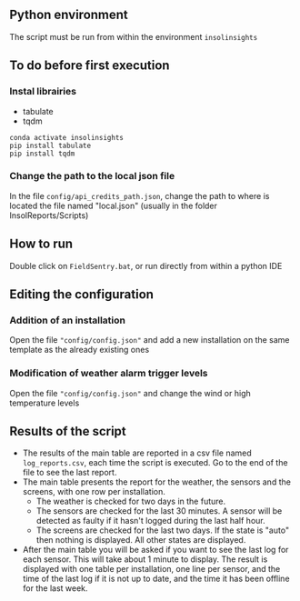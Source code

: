 ## Python environment

The script must be run from within the environment `insolinsights`

## To do before first execution

### Instal librairies

- tabulate  
- tqdm  

`conda activate insolinsights`    
`pip install tabulate`  
`pip install tqdm`  

### Change the path to the local json file 
In the file `config/api_credits_path.json`, change the path to where is located the file named "local.json" (usually in the folder InsolReports/Scripts)

## How to run

Double click on `FieldSentry.bat`, or run directly from within a python IDE

## Editing the configuration

### Addition of an installation
Open the file `"config/config.json"` and add a new installation on the same template as the already existing ones

### Modification of weather alarm trigger levels
Open the file `"config/config.json"` and change the wind or high temperature levels

## Results of the script
- The results of the main table are reported in a csv file named `log_reports.csv`, each time the script is executed. Go to the end of the file to see the last report.
- The main table presents the report for the weather, the sensors and the screens, with one row per installation. 
	- The weather is checked for two days in the future. 
	- The sensors are checked for the last 30 minutes. A sensor will be detected as faulty if it hasn't logged during the last half hour. 
	- The screens are checked for the last two days. If the state is "auto" then nothing is displayed. All other states are displayed. 
- After the main table you will be asked if you want to see the last log for each sensor. This will take about 1 minute to display. The result is displayed with one table per installation, one line per sensor, and the time of the last log if it is not up to date, and the time it has been offline for the last week.
